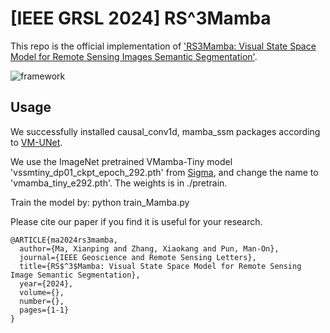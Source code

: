 # [IEEE GRSL 2024] RS^3Mamba

This repo is the official implementation of ['RS3Mamba: Visual State Space Model for Remote Sensing Images Semantic Segmentation'](https://ieeexplore.ieee.org/abstract/document/10556777).

![framework](https://github.com/sstary/SSRS/blob/main/docs/RS3Mamba.png)

## Usage
We successfully installed causal_conv1d, mamba_ssm packages according to [VM-UNet](https://github.com/JCruan519/VM-UNet).

We use the ImageNet pretrained VMamba-Tiny model 'vssmtiny_dp01_ckpt_epoch_292.pth' from [Sigma](https://github.com/zifuwan/Sigma), and change the name to 'vmamba_tiny_e292.pth'. The weights is in ./pretrain.

Train the model by: python train_Mamba.py

Please cite our paper if you find it is useful for your research.

```
@ARTICLE{ma2024rs3mamba,
  author={Ma, Xianping and Zhang, Xiaokang and Pun, Man-On},
  journal={IEEE Geoscience and Remote Sensing Letters}, 
  title={RS$^3$Mamba: Visual State Space Model for Remote Sensing Image Semantic Segmentation}, 
  year={2024},
  volume={},
  number={},
  pages={1-1}
}
  ```
